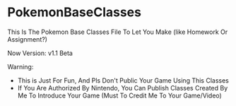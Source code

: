# PokemonBaseClasses
This Is The Pokemon Base Classes File To Let You Make (like Homework Or Assignment?)

Now Version:
v1.1 Beta

Warning:
- This is Just For Fun, And Pls Don't Public Your Game Using This Classes
- If You Are Authorized By Nintendo, You Can Publish Classes Created By Me To Introduce Your Game (Must To Credit Me To Your Game/Video)
